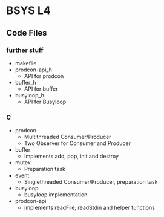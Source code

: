 # BSYS L4
## Code Files

### further stuff
* makefile
* prodcon-api_h
	* API for prodcon
* buffer_h 
	* API for buffer
* busyloop_h
	* API for Busyloop

### C
* prodcon
	* Multithreaded Consumer/Producer 
	* Two Observer for Consumer and Producer
* buffer
	* Implements add, pop, init and destroy
* mutex
	* Preparation task 
* event
	* Singlethreaded Consumer/Producer, preparation task
* busyloop
	* busyloop implementation
* prodcon-api
	* implements readFile, readStdin and helper functions
